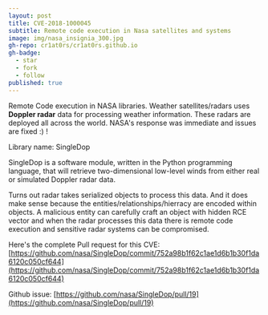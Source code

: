 ```yaml
---
layout: post
title: CVE-2018-1000045
subtitle: Remote code execution in Nasa satellites and systems
image: img/nasa_insignia_300.jpg
gh-repo: cr1at0rs/cr1at0rs.github.io
gh-badge:
  - star
  - fork
  - follow
published: true
---
```


Remote Code execution in NASA libraries. Weather satellites/radars uses **Doppler radar**  data for processing weather information. These radars are deployed all across the world. NASA's response was immediate and issues are fixed :) !

Library name: SingleDop

SingleDop is a software module, written in the Python programming language, that will retrieve two-dimensional low-level winds from either real or simulated Doppler radar data.

Turns out radar takes serialized objects to process this data. And it does make sense because the entities/relationships/hierracy are encoded within objects. A malicious entity can carefully craft an object with hidden RCE vector and when the radar processes this data there is remote code execution and sensitive radar systems can be compromised.


Here's the complete Pull request for this CVE: [https://github.com/nasa/SingleDop/commit/752a98b1f62c1ae1d6b1b30f1da6120c050cf644](https://github.com/nasa/SingleDop/commit/752a98b1f62c1ae1d6b1b30f1da6120c050cf644)

Github issue: [https://github.com/nasa/SingleDop/pull/19](https://github.com/nasa/SingleDop/pull/19)
